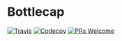 # Bottlecap

[![Travis](https://img.shields.io/travis/strattadb/bottlecap/develop.svg?style=flat-square)](https://travis-ci.org/strattadb/bottlecap)
[![Codecov](https://img.shields.io/codecov/c/github/strattadb/bottlecap/develop.svg?style=flat-square)](https://codecov.io/gh/strattadb/bottlecap)
[![PRs Welcome](https://img.shields.io/badge/PRs-welcome-brightgreen.svg?style=flat-square)](CONTRIBUTING.md)
